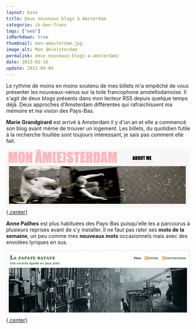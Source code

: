 ```yaml
---
layout: base
title: Deux nouveaux blogs à Amsterdam
categorie: ik-ben-frans
tags: ["web"]
isMarkdown: true
thumbnail: mon-amesterdam.jpg
image_alt: Mon âm(e)sterdam
permalink: deux-nouveaux-blogs-a-amsterdam/
date: 2012-02-16
update: 2012-09-04
---
```


Le rythme de moins en moins soutenu de mes billets m'a empêché de vous présenter les nouveaux-venus sur la toile francophone amstellodamoise. Il s'agit de deux blogs présents dans mon lecteur RSS depuis quelque temps déjà. Deux approches d'Amsterdam différentes qui rafraichissent ma mémoire et ma vision des Pays-Bas.

**Marie Grandgirard** est arrivé à Amsterdam il y d'un an et elle a commencé son blog avant même de trouver un logement. Les billets, du quotidien futile à la recherche fouillée sont toujours intéressant, je sais pas comment elle fait.

[![Mon âm(e)sterdam](mon-amesterdam.jpg){.center}](http://monamsterdam.wordpress.com/about/)


**Anne Pailhes** est plus habituées des Pays-Bas puisqu'elle les a parcourus à plusieurs reprises avant de s'y installer. Il ne faut pas rater ses **mots de la semaine**, un peu comme mes **nouveaux mots** occasionnels mais avec des envolées lyriques en sus. 

[![La Papaye batave](la-papaye-batave.jpg){.center}](http://lapapayebatave.wordpress.com/about/)
